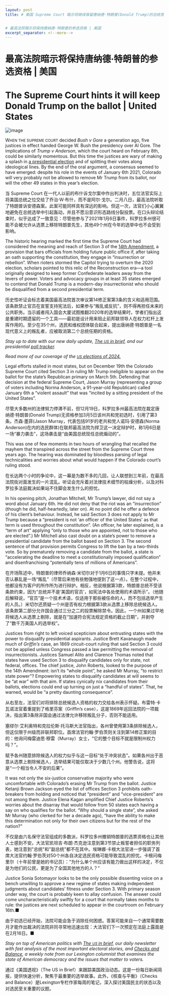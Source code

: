 ```yaml
---
layout: post
title: # 美国 Supreme Court 暗示将继续保留唐纳德·特朗普(Donald Trump)的总统竞选资格。全文翻译如上所示。


# 最高法院暗示将保持唐纳德·特朗普的参选资格 | 美国
excerpt_separator: <!--more-->
---
```



<!--more-->

# 最高法院暗示将保持唐纳德·特朗普的参选资格 | 美国


# The Supreme Court hints it will keep Donald Trump on the ballot | United States

![image](https://images.weserv.nl/?url=www.economist.com/img/b/1280/720/90/media-assets/image/20240210_USP509.jpg)

<div></div><p><span>W</span><small>HEN THE SUPREME COURT</small> decided <i>Bush v Gore</i> a generation ago, five justices in effect handed George W. Bush the presidency over Al Gore. The implications of<i> Trump v Anderson</i>, which the court heard on February 8th, could be similarly momentous. But this time the justices are wary of making a splash in <a href="https://www.economist.com/united-states/2024/02/04/trumps-lead-over-biden-may-be-smaller-than-it-looks">a presidential election</a> and of splitting their votes along ideological lines. By the end of the oral argument, a consensus seemed to have emerged: despite his role in the events of January 6th 2021, Colorado will very probably not be allowed to remove Mr Trump from its ballot, nor will the other 49 states in this year’s election.</p>

当 Supreme Court 在一代人以前的布什诉戈尔案中作出判决时，五位法官实际上将美国总统之位交给了乔治·W·布什，而不是阿尔·戈尔。二月八日，最高法院听取了特朗普诉安德森案。此案可能同样具有深远的影响。但这一次，法官们小心翼翼地避免在总统选举中引起轰动，并且不愿沿意识形态路线分裂投票。在口头辩论结束时，似乎达成了一致意见：尽管他参与了2021年1月6日事件，科罗拉多州很可能不会被允许从选票上移除特朗普先生，其他49个州在今年的选举中也不会受到影响。


<p>The historic hearing marked the first time the Supreme Court had considered the meaning and reach of Section 3 of the <a href="https://www.economist.com/the-economist-explains/2023/09/20/could-the-14th-amendment-bar-donald-trump-from-becoming-president-again">14th Amendment</a>, a provision that bars officials from holding future public office if, after taking an oath supporting the constitution, they engage in “insurrection or rebellion”. When rioters stormed the Capitol trying to overturn the 2020 election, scholars pointed to this relic of the Reconstruction era—a tool originally designed to keep former Confederate leaders away from the levers of power. Voters and advocacy groups in at least 35 states emerged to contend that Donald Trump is a modern-day insurrectionist who should be disqualified from a second presidential term. </p>

历史性听证会标志着美国最高法院首次审议第14修正案第3条的含义和适用范围。该条款禁止官员在宣誓支持宪法后，如果参与“叛乱或反抗”，则不得再担任未来的公共职务。当示威者闯入国会大厦试图推翻2020年的选举结果时，学者们指出这是重建时期遗留的一个工具——最初是设计用来阻止前邦联领导人在权力杠杆上发挥作用的。至少在35个州，选民和维权团体联合起来，提出唐纳德·特朗普是一名现代意义上的叛乱者，应被取消第二个总统任期的资格。


<div><div><div id="econ-1"></div></div></div><aside><p><i>Stay up to date with our new daily update, <a href="https://www.economist.com/in-brief/">The <small>US</small> in brief</a>, and our presidential <a href="https://www.economist.com/interactive/us-2024-election/trump-biden-polls/">poll tracker</a>. </i></p><p><i>Read more of our coverage of the <a href="https://www.economist.com/us-election-2024"><small>US</small> elections of 2024.</a></i></p></aside><p>Legal efforts stalled in most states, but on December 19th the Colorado Supreme Court cited Section 3 in ruling Mr Trump ineligible to appear on the ballot for the state’s Republican primary on March 5th. Defending that decision at the federal Supreme Court, Jason Murray (representing a group of voters including Norma Anderson, a 91-year-old Republican) called January 6th a “violent assault” that was “incited by a sitting president of the United States”.</p>

尽管大多数州的法律努力停滞不前，但12月19日，科罗拉多州最高法院在裁定唐纳德·特朗普(Donald Trump)无资格参加3月5日该州共和党初选时，引用了第3条。杰森·墨菲(Jason Murray，代表包括91岁的老共和党人诺玛·安德森(Norma Anderson)在内的选民群体)在联邦最高法院为捍卫这一决定辩护时，称1月6日是一场“暴力袭击”，这场袭击是“由美国总统现任总统煽动的”。


<p>This was one of few moments in two hours of wrangling that recalled the mayhem that transpired across the street from the Supreme Court three years ago. The hearing was dominated by bloodless parsing of legal technicalities and worries about what would happen if the Colorado court’s ruling stood.</p>

在长达两个小时的争论中，这一幕是为数不多的几回，让人联想到三年前，在最高法院街对面发生的一片混乱。听证会充斥着对法律技术细节的枯燥分析，以及对科罗拉多法庭裁决如果站不住脚会发生什么的担忧。


<p>In his opening pitch, Jonathan Mitchell, Mr Trump’s lawyer, did not say a word about January 6th. He did not deny that the riot was an “insurrection” (though he did, half-heartedly, later on). At no point did he offer a defence of his client’s behaviour. Instead, he said Section 3 does not apply to Mr Trump because a “president is not ‘an officer of the United States’ as that term is used throughout the constitution”. (An officer, he later explained, is a “term of art” applying “only to those who are appointed, not to those who are elected”.) Mr Mitchell also cast doubt on a state’s power to remove a presidential candidate from the ballot based on Section 3. The second sentence of that provision permits Congress to lift the ban by a two-thirds vote. So by prematurely removing a candidate from the ballot, a state is “accelerating the deadline to meet a constitutionally imposed qualification” and disenfranchising “potentially tens of millions of Americans”.</p>

在开场陈述中，特朗普的律师乔纳森·米切尔对于1月6日的事情只字未提。他并未否认暴乱是一场“叛乱”（尽管后来他有些勉强地提到了这一点）。在整个过程中，他都没有为客户的所作所为进行辩护。相反，他说根据第3款，特朗普总统不受该条款约束，因为“总统并不是‘美国的官员’，如宪法中各处使用的术语所示”。（他随后解释说，“官员”是一个技术术语，仅适用于那些被任命的人，而不包括选举产生的人员。）米切尔还质疑一个州是否有权力根据第3款从选票上移除总统候选人。该条款第二部分允许国会通过三分之二的投票解除禁令。因此，一个州如果过早地将候选人从选票上剔除，就是在“加速符合宪法规定资格的截止日期”，并剥夺了“数千万美国人的选举权”。


<div><div><div id="econ-2"></div></div></div><p>Justices from right to left voiced scepticism about entrusting states with the power to disqualify presidential aspirants. Justice Brett Kavanaugh made much of <i>Griffin’s</i> case, an 1869 circuit-court ruling that said Section 3 could not be applied unless Congress passed a law permitting the removal of insurrectionists. Justices Samuel Alito and Clarence Thomas noted that states have used Section 3 to disqualify candidates only for state, not federal, offices. The chief justice, John Roberts, looked to the purpose of the 14th Amendment: isn’t its “whole point”, he asked Mr Murray, ”to restrict state power”? Empowering states to disqualify candidates at will seems to be “at war” with that aim. If states cynically nix candidates from their ballots, elections could end up turning on just a “handful of states”. That, he warned, would be “a pretty daunting consequence”.</p>

从右至左，法官们对将排除总统候选人资格的权力交给各州表示怀疑。布雷特·卡瓦诺法官着重提到了格里芬案（Griffin’s case），这是1869年巡回法院的一项裁决，指出第3条除非国会通过法律允许移除叛乱分子，否则不能适用。

塞缪尔·艾利奥特和克拉伦斯·托马斯大法官指出，各州曾使用第3条排除候选人，但这仅限于州级而非联邦职位。首席法官约翰·罗伯茨则关注到第14修正案的目的：他询问梅雷迪思·穆雷（Murray）女士，“它的整个目标不就是限制州权力吗？”。

赋予各州随意排除候选人的权力似乎与这一目标“处于冲突状态”。如果各州出于恶意从选票上剔除候选人，选举结果可能仅取决于少数几个州。他警告说，这将是“一个相当令人不安的后果”。


<p>It was not only the six-justice conservative majority who were uncomfortable with Colorado’s erasing Mr Trump from the ballot. Justice Ketanji Brown Jackson eyed the list of offices Section 3 prohibits oath-breakers from holding and noticed that “president” and “vice-president” are not among them. Justice Elena Kagan amplified Chief Justice Roberts’s worries about the disarray that would follow from 50 states each having a say on who qualifies for the ballot. “Why should a single state”, she asked Mr Murray (who clerked for her a decade ago), “have the ability to make this determination not only for their own citizens but for the rest of the nation?”</p>

不仅是由六名保守法官组成的多数派，科罗拉多州撤销特朗普的选票资格也让其他人士感到不安。大法官凯坦吉·布朗·杰克逊注意到第3节禁止叛誓者担任的职务列表，她注意到"总统"和"副总统"都不在其中。埃琳娜·卡根大法官进一步强调了首席大法官约翰·罗伯茨对50个州各自决定选民资格可能导致混乱的担忧。卡根问梅里尔（十年前曾是她的书记员）：“为什么单个州应该有能力做出这样的决定，不仅是为他们的公民，更是为了全国其他地方的人？”


<p>Justice Sonia Sotomayor looks to be the only possible dissenting voice on a bench unwilling to approve a new regime of states making independent judgments about candidates’ fitness under Section 3. With primary season under way, the court is probably keen to allay confusion. The answer could come uncharacteristically swiftly for a court that normally takes months to rule: the justices are next scheduled to appear in the courtroom on February 16th.<span>■</span></p>

由于初选已经开始，法院可能会急于消除任何困惑。答案可能来自一个通常需要数月才能作出裁决的法院非同寻常地迅速出现：大法官们下一次预定在法庭上露面是在2月16日。■


<p><i>Stay on top of American politics with <a href="https://www.economist.com/newsletters/us-in-brief">The <small>US </small>in brief</a>, our daily newsletter with fast analysis of the most important electoral stories, and <a href="https://www.economist.com/newsletters/checks-and-balance">Checks and Balance</a>, a weekly note from our Lexington columnist that examines the state of American democracy and the issues that matter to voters.</i></p>

通过《美国透视》（The US in Brief）来跟踪美国政治动态。这是一份每日新闻简报，提供快速分析，聚焦于最重要的选举故事。此外，《核查与平衡》（Checks and Balance）是Lexington专栏作家每周的笔记，深入探讨美国民主的状态以及对选民至关重要的议题。


